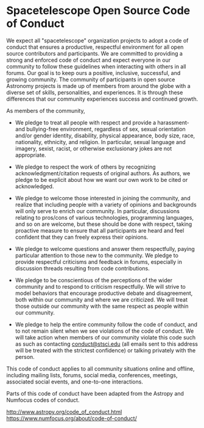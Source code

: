 # Spacetelescope Open Source Code of Conduct

We expect all "spacetelescope" organization projects to adopt a code of conduct
that ensures a productive, respectful environment for all open source
contributors and participants. We are committed to providing a strong and
enforced code of conduct and expect everyone in our community to follow these
guidelines when interacting with others in all forums. Our goal is to keep ours
a positive, inclusive, successful, and growing community. The community of
participants in open source Astronomy projects is made up of members from
around the globe with a diverse set of skills, personalities, and experiences.
It is through these differences that our community experiences success and
continued growth.


As members of the community,

- We pledge to treat all people with respect and provide a harassment- and
  bullying-free environment, regardless of sex, sexual orientation and/or
  gender identity, disability, physical appearance, body size, race,
  nationality, ethnicity, and religion. In particular, sexual language and
  imagery, sexist, racist, or otherwise exclusionary jokes are not appropriate.

- We pledge to respect the work of others by recognizing
  acknowledgment/citation requests of original authors. As authors, we pledge
  to be explicit about how we want our own work to be cited or acknowledged.

- We pledge to welcome those interested in joining the community, and realize
  that including people with a variety of opinions and backgrounds will only
  serve to enrich our community. In particular, discussions relating to
  pros/cons of various technologies, programming languages, and so on are
  welcome, but these should be done with respect, taking proactive measure
  to ensure that all participants are heard and feel confident that they can
  freely express their opinions.

- We pledge to welcome questions and answer them respectfully, paying
  particular attention to those new to the community. We pledge to provide
  respectful criticisms and feedback in forums, especially in discussion
  threads resulting from code contributions.

- We pledge to be conscientious of the perceptions of the wider community
  and to respond to criticism respectfully. We will strive to model behaviors
  that encourage productive debate and disagreement, both within our community
  and where we are criticized. We will treat those outside our community with
  the same respect as people within our community.

- We pledge to help the entire community follow the code of conduct, and to not
  remain silent when we see violations of the code of conduct. We will take
  action when members of our community violate this code such as such as
  contacting conduct@stsci.edu (all emails sent to this address will be treated
  with the strictest confidence) or talking privately with the person.

This code of conduct applies to all community situations online and offline,
including mailing lists, forums, social media, conferences, meetings,
associated social events, and one-to-one interactions.

Parts of this code of conduct have been adapted from the Astropy and Numfocus
codes of conduct.

http://www.astropy.org/code_of_conduct.html
https://www.numfocus.org/about/code-of-conduct/
